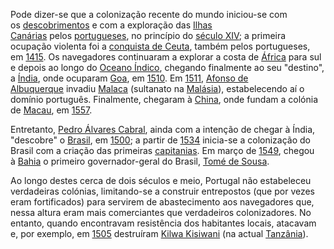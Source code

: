 Pode dizer-se que a colonização recente do mundo iniciou-se com os [descobrimentos](https://pt.m.wikipedia.org/wiki/Descobrimentos "Descobrimentos") e com a exploração das [Ilhas Canárias](https://pt.m.wikipedia.org/wiki/Ilhas_Can%C3%A1rias "Ilhas Canárias") pelos [portugueses](https://pt.m.wikipedia.org/wiki/Portugal "Portugal"), no princípio do [século XIV](https://pt.m.wikipedia.org/wiki/S%C3%A9culo_XIV "Século XIV"); a primeira ocupação violenta foi a [conquista de Ceuta](https://pt.m.wikipedia.org/wiki/Conquista_de_Ceuta "Conquista de Ceuta"), também pelos portugueses, em [1415](https://pt.m.wikipedia.org/wiki/1415 "1415"). Os navegadores continuaram a explorar a costa de [África](https://pt.m.wikipedia.org/wiki/%C3%81frica "África") para sul e depois ao longo do [Oceano Índico](https://pt.m.wikipedia.org/wiki/Oceano_%C3%8Dndico "Oceano Índico"), chegando finalmente ao seu "destino", a [Índia](https://pt.m.wikipedia.org/wiki/%C3%8Dndia "Índia"), onde ocuparam [Goa](https://pt.m.wikipedia.org/wiki/Goa "Goa"), em [1510](https://pt.m.wikipedia.org/wiki/1510 "1510"). Em [1511](https://pt.m.wikipedia.org/wiki/1511 "1511"), [Afonso de Albuquerque](https://pt.m.wikipedia.org/wiki/Afonso_de_Albuquerque "Afonso de Albuquerque") invadiu [Malaca](https://pt.m.wikipedia.org/wiki/Malaca "Malaca") (sultanato na [Malásia](https://pt.m.wikipedia.org/wiki/Mal%C3%A1sia "Malásia")), estabelecendo aí o domínio português. Finalmente, chegaram à [China](https://pt.m.wikipedia.org/wiki/China "China"), onde fundam a colónia de [Macau](https://pt.m.wikipedia.org/wiki/Macau "Macau"), em [1557](https://pt.m.wikipedia.org/wiki/1557 "1557").

Entretanto, [Pedro Álvares Cabral](https://pt.m.wikipedia.org/wiki/Pedro_%C3%81lvares_Cabral "Pedro Álvares Cabral"), ainda com a intenção de chegar à Índia, "descobre" o [Brasil](https://pt.m.wikipedia.org/wiki/Brasil "Brasil"), em [1500](https://pt.m.wikipedia.org/wiki/1500 "1500"); a partir de [1534](https://pt.m.wikipedia.org/wiki/1534 "1534") inicia-se a colonização do Brasil com a criação das primeiras [capitanias](https://pt.m.wikipedia.org/wiki/Capitania "Capitania"). Em março de [1549](https://pt.m.wikipedia.org/wiki/1549 "1549"), chegou à [Bahia](https://pt.m.wikipedia.org/wiki/Bahia "Bahia") o primeiro governador-geral do Brasil, [Tomé de Sousa](https://pt.m.wikipedia.org/wiki/Tom%C3%A9_de_Sousa "Tomé de Sousa").

Ao longo destes cerca de dois séculos e meio, Portugal não estabeleceu verdadeiras colónias, limitando-se a construir entrepostos (que por vezes eram fortificados) para servirem de abastecimento aos navegadores que, nessa altura eram mais comerciantes que verdadeiros colonizadores. No entanto, quando encontravam resistência dos habitantes locais, atacavam e, por exemplo, em [1505](https://pt.m.wikipedia.org/wiki/1505 "1505") destruíram [Kilwa Kisiwani](https://pt.m.wikipedia.org/wiki/Kilwa_Kisiwani "Kilwa Kisiwani") (na actual [Tanzânia](https://pt.m.wikipedia.org/wiki/Tanz%C3%A2nia "Tanzânia")).